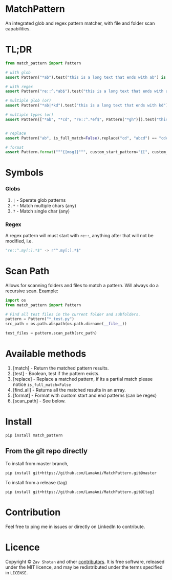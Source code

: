 # MatchPattern

An integrated glob and regex pattern matcher, with file and folder scan capabilities.

# TL;DR

```python
from match_pattern import Pattern

# with glob
assert Pattern("*ab").test("this is a long text that ends with ab") is True

# with regex
assert Pattern("re::^.*ab$").test("this is a long text that ends with ab") is True

# multiple glob (or)
assert Pattern("*ab|*kd").test("this is a long text that ends with kd") is True

# multiple types (or)
assert Pattern(["*ab", "*cd", "re::^.*ef$", Pattern("*gh")]).test("this is a long text that ends with gh") is True


# replace
assert Pattern("ab", is_full_match=False).replace("cd", "abcd") == "cdcd"

# format
assert Pattern.format("""{[msg]}""", custom_start_pattern="{[", custom_end_pattern="]}", msg="ok") == "ok"
```

# Symbols

### Globs
1. `|` - Sperate glob patterns
1. `*` - Match multiple chars (any)
1. `?` - Match single char (any)

### Regex
A regex pattern will must start with `re::`, anything after that will not be modified, i.e.
```python
"re::^.my[:].*$" -> r"^.my[:].*$"
```

# Scan Path

Allows for scanning folders and files to match a pattern. Will always do a recursive scan. Example:

```python
import os
from match_pattern import Pattern

# Find all test files in the current folder and subfolders.
pattern = Pattern("*_test.py")
src_path = os.path.abspath(os.path.dirname(__file__))

test_files = pattern.scan_path(src_path)
```

# Available methods

1. [match] - Return the matched pattern results.
1. [test] - Boolean, test if the pattern exists.
1. [replace] - Replace a matched pattern, if its a partial match please notice `is_full_match=False`
1. [find_all] - Returns all the matched results in an array.
1. [format] - Format with custom start and end patterns (can be regex)
1. [scan_path] - See below.

# Install

```shell
pip install match_pattern
```

## From the git repo directly

To install from master branch,

```shell
pip install git+https://github.com/LamaAni/MatchPattern.git@master
```

To install from a release (tag)

```shell
pip install git+https://github.com/LamaAni/MatchPattern.git@[tag]
```

# Contribution

Feel free to ping me in issues or directly on LinkedIn to contribute.

# Licence

Copyright ©
`Zav Shotan` and other [contributors](https://github.com/LamaAni/postgres-xl-helm/graphs/contributors).
It is free software, released under the MIT licence, and may be redistributed under the terms specified in `LICENSE`.
